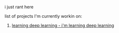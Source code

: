 i just rant here  

list of projects I'm currently workin on:
1. [learning deep learning - i'm learning deep learning](www.wheatgreaser.github.io/learningdeeplearningthechronicle.md)  
